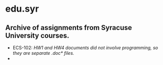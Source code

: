 # edu.syr
## Archive of assignments from Syracuse University courses.

- ECS-102: _HW1 and HW4 documents did not involve programming, so they are separate .doc* files._
- 